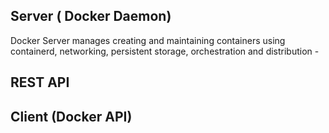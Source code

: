 ## Server ( Docker Daemon)

Docker Server manages creating and maintaining containers using containerd, networking, persistent storage, orchestration and distribution
    -
## REST API

## Client (Docker API)

## 